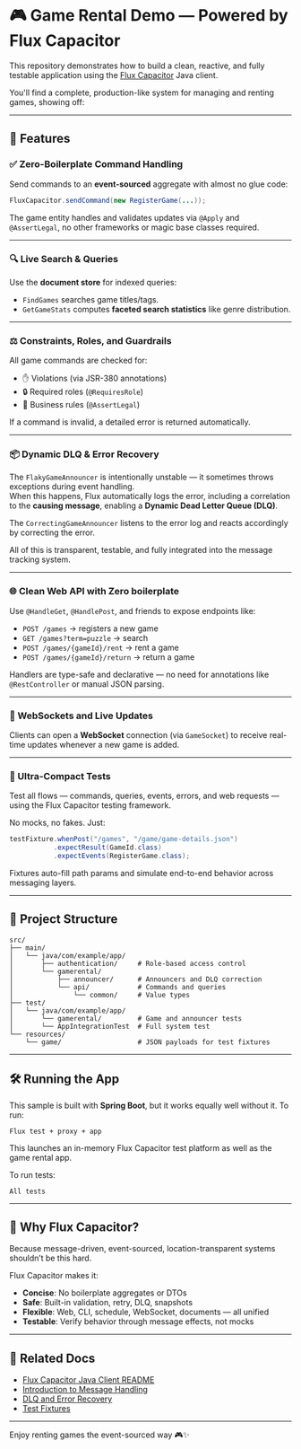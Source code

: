 # 🎮 Game Rental Demo — Powered by Flux Capacitor

This repository demonstrates how to build a clean, reactive, and fully testable application using the [Flux Capacitor](https://flux-capacitor.io) Java client.

You'll find a complete, production-like system for managing and renting games, showing off:

---

## 🚀 Features

### ✅ Zero-Boilerplate Command Handling
Send commands to an **event-sourced** aggregate with almost no glue code:

```java
FluxCapacitor.sendCommand(new RegisterGame(...));
```

The game entity handles and validates updates via `@Apply` and `@AssertLegal`, no other frameworks or magic base classes required.

---

### 🔍 Live Search & Queries
Use the **document store** for indexed queries:

- `FindGames` searches game titles/tags.
- `GetGameStats` computes **faceted search statistics** like genre distribution.

---

### ⚖️ Constraints, Roles, and Guardrails
All game commands are checked for:

- ✋ Violations (via JSR-380 annotations)
- 🔒 Required roles (`@RequiresRole`)
- 🧩 Business rules (`@AssertLegal`)

If a command is invalid, a detailed error is returned automatically.

---

### 📦 Dynamic DLQ & Error Recovery

The `FlakyGameAnnouncer` is intentionally unstable — it sometimes throws exceptions during event handling.  
When this happens, Flux automatically logs the error, including a correlation to the **causing message**, enabling a **Dynamic Dead Letter Queue (DLQ)**.

The `CorrectingGameAnnouncer` listens to the error log and reacts accordingly by correcting the error.

All of this is transparent, testable, and fully integrated into the message tracking system.

---

### 🌐 Clean Web API with Zero boilerplate
Use `@HandleGet`, `@HandlePost`, and friends to expose endpoints like:

- `POST /games` → registers a new game
- `GET /games?term=puzzle` → search
- `POST /games/{gameId}/rent` → rent a game
- `POST /games/{gameId}/return` → return a game

Handlers are type-safe and declarative — no need for annotations like `@RestController` or manual JSON parsing.

---

### 🔄 WebSockets and Live Updates
Clients can open a **WebSocket** connection (via `GameSocket`) to receive real-time updates whenever a new game is added.

---

### 🧪 Ultra-Compact Tests
Test all flows — commands, queries, events, errors, and web requests — using the Flux Capacitor testing framework.

No mocks, no fakes. Just:

```java
testFixture.whenPost("/games", "/game/game-details.json")
           .expectResult(GameId.class)
           .expectEvents(RegisterGame.class);
```

Fixtures auto-fill path params and simulate end-to-end behavior across messaging layers.

---

## 📂 Project Structure

```
src/
├── main/
│   └── java/com/example/app/
│       ├── authentication/     # Role-based access control
│       └── gamerental/
│           ├── announcer/      # Announcers and DLQ correction
│           └── api/            # Commands and queries
│               └── common/     # Value types
├── test/
│   └── java/com/example/app/
│       └── gamerental/         # Game and announcer tests
│       └── AppIntegrationTest  # Full system test
└── resources/
    └── game/                   # JSON payloads for test fixtures
```

---

## 🛠️ Running the App

This sample is built with **Spring Boot**, but it works equally well without it. To run:

`Flux test + proxy + app`

This launches an in-memory Flux Capacitor test platform as well as the game rental app.

To run tests:

`All tests`

---

## 🤔 Why Flux Capacitor?

Because message-driven, event-sourced, location-transparent systems shouldn’t be this hard.

Flux Capacitor makes it:

- **Concise**: No boilerplate aggregates or DTOs
- **Safe**: Built-in validation, retry, DLQ, snapshots
- **Flexible**: Web, CLI, schedule, WebSocket, documents — all unified
- **Testable**: Verify behavior through message effects, not mocks

---

## 📎 Related Docs

- [Flux Capacitor Java Client README](https://github.com/flux-capacitor-io/flux-capacitor-client)
- [Introduction to Message Handling](https://flux-capacitor.io/docs/message-handling)
- [DLQ and Error Recovery](https://flux-capacitor.io/docs/dlq)
- [Test Fixtures](https://flux-capacitor.io/docs/testing)

---

Enjoy renting games the event-sourced way 🎮✨